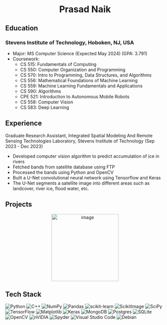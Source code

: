 # <p align = "center">Prasad Naik</p>

## Education

### Stevens Institute of Technology, Hoboken, NJ, USA

- Major: MS Computer Science (Expected May 2024) (GPA: 3.791)
- Coursework:
  - CS 515: Fundamentals of Computing
  - CS 550: Computer Organization and Programming
  - CS 570: Intro to Programming, Data Structures, and Algorithms
  - CS 556: Mathematical Foundations of Machine Learning
  - CS 559: Machine Learning Fundamentals and Applications
  - CS 590: Algorithms
  - CPE 521: Introduction to Autonomous Mobile Robots
  - CS 558: Computer Vision
  - CS 583: Deep Learning
 
## Experience

Graduate Research Assistant, Integrated Spatial Modeling And Remote Sensing Technologies Laboratory, Stevens Institute of Technology (Sep 2023 - Dec 2023)
  - Developed computer vision algorithm to predict accumulation of ice in rivers
  - Fetched bands from satellite database using FTP
  - Processed the bands using Python and OpenCV
  - Built a U-Net convolutional neural network using Tensorflow and Keras
  - The U-Net segments a satellite image into different areas such as landcover, river ice, flood water, etc.

## Projects

<p align = "center">
<a href = "https://github.com/naik24/ImageProcessing-ComputerVision?tab=readme-ov-file#digital-image-processing"><img width="212" alt="image" src="https://github.com/naik24/naik24/assets/69704762/a7145ee0-3dff-4e85-ac11-9bfd0664f003"></a>
</p>

## Tech Stack

![Python](https://img.shields.io/badge/python-3670A0?style=for-the-badge&logo=python&logoColor=ffdd54)
![C++](https://img.shields.io/badge/c++-%2300599C.svg?style=for-the-badge&logo=c%2B%2B&logoColor=white)
![NumPy](https://img.shields.io/badge/numpy-%23013243.svg?style=for-the-badge&logo=numpy&logoColor=white)
![Pandas](https://img.shields.io/badge/pandas-%23150458.svg?style=for-the-badge&logo=pandas&logoColor=white)
![scikit-learn](https://img.shields.io/badge/scikit--learn-%23F7931E.svg?style=for-the-badge&logo=scikit-learn&logoColor=white)
![ScikitImage](https://img.shields.io/badge/Scikit--Image-00A95C?style=for-the-badge&logo=linode&logoColor=white)
![SciPy](https://img.shields.io/badge/SciPy-%230C55A5.svg?style=for-the-badge&logo=scipy&logoColor=%white)
![TensorFlow](https://img.shields.io/badge/TensorFlow-%23FF6F00.svg?style=for-the-badge&logo=TensorFlow&logoColor=white)
![Matplotlib](https://img.shields.io/badge/Matplotlib-%23ffffff.svg?style=for-the-badge&logo=Matplotlib&logoColor=black)
![Keras](https://img.shields.io/badge/Keras-%23D00000.svg?style=for-the-badge&logo=Keras&logoColor=white)
![MongoDB](https://img.shields.io/badge/MongoDB-%234ea94b.svg?style=for-the-badge&logo=mongodb&logoColor=white)
![Postgres](https://img.shields.io/badge/postgres-%23316192.svg?style=for-the-badge&logo=postgresql&logoColor=white)
![SQLite](https://img.shields.io/badge/sqlite-%2307405e.svg?style=for-the-badge&logo=sqlite&logoColor=white)
![OpenCV](https://img.shields.io/badge/opencv-%23white.svg?style=for-the-badge&logo=opencv&logoColor=white)
![nVIDIA](https://img.shields.io/badge/nVIDIA-%2376B900.svg?style=for-the-badge&logo=nVIDIA&logoColor=white)
![Spyder](https://img.shields.io/badge/Spyder-838485?style=for-the-badge&logo=spyder%20ide&logoColor=maroon)
![Visual Studio Code](https://img.shields.io/badge/Visual%20Studio%20Code-0078d7.svg?style=for-the-badge&logo=visual-studio-code&logoColor=white)
![Debian](https://img.shields.io/badge/Debian-D70A53?style=for-the-badge&logo=debian&logoColor=white)
